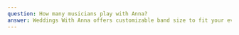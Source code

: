 ```yaml
---
question: How many musicians play with Anna?
answer: Weddings With Anna offers customizable band size to fit your event. The most common arrangement is Anna backed by a         trio of musicians.
---
```

